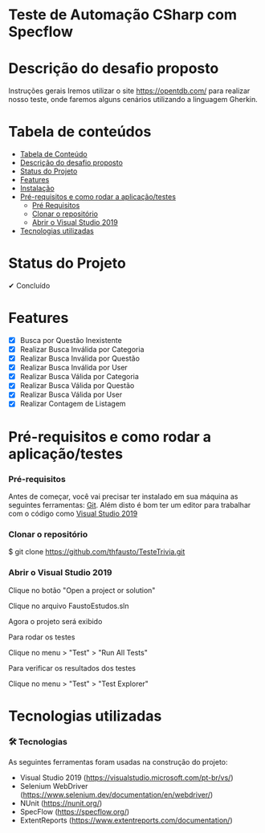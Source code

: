 # Teste de Automação CSharp com Specflow

# Descrição do desafio proposto

Instruções gerais
Iremos utilizar o site https://opentdb.com/ para realizar nosso teste, onde faremos alguns cenários utilizando a linguagem Gherkin.

Tabela de conteúdos
=================
<!--ts-->
   * [Tabela de Conteúdo](#tabela-de-conteudo)
   * [Descrição do desafio proposto](#Descrição-do-desafio-proposto)
   * [Status do Projeto](#Status-do-Projeto)
   * [Features](#Features)
   * [Instalação](#instalacao)
   * [Pré-requisitos e como rodar a aplicação/testes](#Pré-requisitos-e-como-rodar-a-aplicação/testes)
      * [Pré Requisitos](#pre-requisitos)
      * [Clonar o repositório](#Clonar-o-repositório)
      * [Abrir o Visual Studio 2019](#Abrir-o-Visual-Studio-2019)
   * [Tecnologias utilizadas](#Tecnologias-utilizadas)
<!--te-->

# Status do Projeto

✔ Concluído

# Features

- [x] Busca por Questão Inexistente
- [x] Realizar Busca Inválida por Categoria
- [x] Realizar Busca Inválida por Questão
- [x] Realizar Busca Inválida por User
- [x] Realizar Busca Válida por Categoria
- [x] Realizar Busca Válida por Questão
- [x] Realizar Busca Válida por User
- [x] Realizar Contagem de Listagem

# Pré-requisitos e como rodar a aplicação/testes

### Pré-requisitos

Antes de começar, você vai precisar ter instalado em sua máquina as seguintes ferramentas:
[Git](https://git-scm.com). 
Além disto é bom ter um editor para trabalhar com o código como [Visual Studio 2019](https://visualstudio.microsoft.com/pt-br/downloads/)

### Clonar o repositório
$ git clone <https://github.com/thfausto/TesteTrivia.git>

### Abrir o Visual Studio 2019

Clique no botão "Open a project or solution"

Clique no arquivo FaustoEstudos.sln

Agora o projeto será exibido

Para rodar os testes

Clique no menu > "Test" > "Run All Tests"

Para verificar os resultados dos testes

Clique no menu > "Test" > "Test Explorer"

# Tecnologias utilizadas

### 🛠 Tecnologias

As seguintes ferramentas foram usadas na construção do projeto:

- Visual Studio 2019 (https://visualstudio.microsoft.com/pt-br/vs/)
- Selenium WebDriver (https://www.selenium.dev/documentation/en/webdriver/)
- NUnit (https://nunit.org/)
- SpecFlow (https://specflow.org/)
- ExtentReports (https://www.extentreports.com/documentation/)


